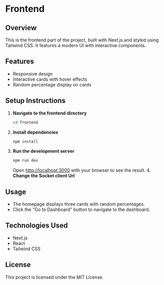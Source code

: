 # Frontend

## Overview
This is the frontend part of the project, built with Next.js and styled using Tailwind CSS. It features a modern UI with interactive components.

## Features
- Responsive design
- Interactive cards with hover effects
- Random percentage display on cards

## Setup Instructions
1. **Navigate to the frontend directory**
   ```bash
   cd frontend
   ```

2. **Install dependencies**
   ```bash
   npm install
   ```

3. **Run the development server**
   ```bash
   npm run dev
   ```
   Open [http://localhost:3000](http://localhost:3000) with your browser to see the result.
   4. **Change the Socket client Url**


## Usage
- The homepage displays three cards with random percentages.
- Click the "Go to Dashboard" button to navigate to the dashboard.

## Technologies Used
- Next.js
- React
- Tailwind CSS

## License
This project is licensed under the MIT License.
